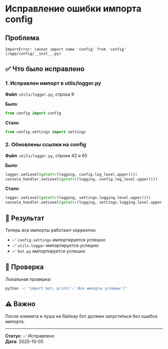 # Исправление ошибки импорта config

## Проблема
```
ImportError: cannot import name 'config' from 'config' (/app/config/__init__.py)
```

## ✅ Что было исправлено

### 1. Исправлен импорт в utils/logger.py
**Файл**: `utils/logger.py`, строка 9

**Было**:
```python
from config import config
```

**Стало**:
```python
from config.settings import settings
```

### 2. Обновлены ссылки на config
**Файл**: `utils/logger.py`, строки 42 и 65

**Было**:
```python
logger.setLevel(getattr(logging, config.log_level.upper()))
console_handler.setLevel(getattr(logging, config.log_level.upper()))
```

**Стало**:
```python
logger.setLevel(getattr(logging, settings.logging.level.upper()))
console_handler.setLevel(getattr(logging, settings.logging.level.upper()))
```

## 🚀 Результат

Теперь все импорты работают корректно:
- ✅ `config.settings` импортируется успешно
- ✅ `utils.logger` импортируется успешно
- ✅ `bot.py` импортируется успешно

## 📝 Проверка

Локальная проверка:
```bash
python -c "import bot; print('✅ Все импорты успешны')"
```

## ⚠️ Важно

После коммита и пуша на Railway бот должен запуститься без ошибок импорта.

---

**Статус**: ✅ Исправлено  
**Дата**: 2025-10-05
